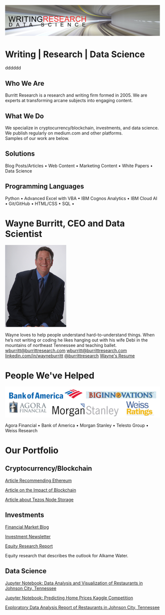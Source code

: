 <img src="github-cover-ds.png">

# Writing | Research | Data Science
dddddd

## Who We Are

Burritt Research is a research and writing firm formed in 2005. We are experts at transforming arcane subjects into engaging content. 

## What We Do

We specialize in cryptocurrency/blockchain, investments, and data science.  
We publish regularly on medium.com and other platforms.  
Samples of our work are below.  

## Solutions

Blog Posts/Articles • Web Content • Marketing Content • White Papers • Data Science  

## Programming Languages

Python • Advanced Excel with VBA • IBM Cognos Analytics • IBM Cloud AI • Git/GitHub • HTML/CSS • SQL •  

# Wayne Burritt, CEO and Data Scientist

<img src="wayne-burritt-pic.jpg">

Wayne loves to help people understand hard-to-understand things. When he’s not writing or coding he likes hanging out with his wife Debi in the mountains of northeast Tennessee and teaching ballet.  
[wburritt@burrittresearch.com](mailto:wburritt@burrittresearch.com?subject=Info) 
[wburritt@burrittresearch.com](mailto:wburritt@burrittresearch.com?subject=Info) 
[linkedin.com/in/wayneburritt](https://www.linkedin.com/in/wayneburritt 'Wayne Burritt LinkedIn') 
[@burrittresearch](https://twitter.com/burrittresearch/ 'Burritt Research Twitter') 
[Wayne's Resume](https://burrittresearch.com/j-wayne-burritt-resume.pdf "Wayne's Resume") 

# People We've Helped

<img src="github-clients.png">

Agora Financial • Bank of America • Morgan Stanley • Telesto Group • Weiss Research  

# Our Portfolio

## Cryptocurrency/Blockchain

[Article Recommending Ethereum](https://burrittresearch.com/wayne-burritt-article-buy-ethereum-today-medium.pdf 'Article Recommending Ethereum')  

[Article on the Impact of Blockchain](https://burrittresearch.com/wayne-burritt-article-blockchain-will-reshape-medium.pdf 'Article on the Impact of Blockchain')  

[Article about Tezos Node Storage](https://burrittresearch.com/wayne-burritt-article-heres-why-tezos-medium.pdf 'Article about Tezos Node Storage')  

## Investments

[Financial Market Blog](https://burrittresearch.com/wayne-burritt-blog-insights.pdf 'Financial Market Blog')

[Investment Newsletter](https://burrittresearch.com/wayne-burritt-newsletter-agora-emo.pdf 'Investment Newsletter')

[Equity Research Report](https://burrittresearch.com/wayne-burritt-research-alkame.pdf 'Equity Research Report')

Equity research that describes the outlook for Alkame Water.

## Data Science 

[Jupyter Notebook: Data Analysis and Visualization of Restaurants in Johnson City, Tennessee](https://github.com/burrittresearch/restaurants-johnson-city 'Data Analysis and Visualization of Restaurants in Johnson City, Tennessee')

[Jupyter Notebook: Predicting Home Prices Kaggle Competition](https://github.com/burrittresearch/kaggle-competition-predict-house-prices 'Predicting Home Prices Kaggle Competition')

[Exploratory Data Analysis Report of Restaurants in Johnson City, Tennessee](https://burrittresearch.com/wayne-burritt-restaurants-jc-report.pdf 'Exploratory Data Analysis Report')
